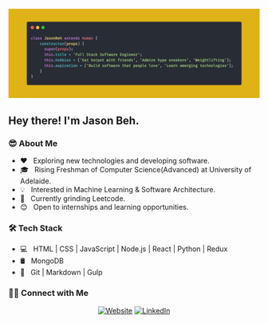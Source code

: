 ![Profile Header](header.png)

<h2> Hey there! I'm Jason Beh.</h2>

<h3> 😎 About Me </h3>

- ❤  &nbsp; Exploring new technologies and developing software.
- 🎓 &nbsp; Rising Freshman of Computer Science(Advanced) at University of Adelaide.
- 💡  &nbsp; Interested in Machine Learning & Software Architecture.
- 🌱 &nbsp; Currently grinding Leetcode.
- 😊 &nbsp; Open to internships and learning opportunities.

<h3>🛠 Tech Stack</h3>

- 💻 &nbsp; HTML | CSS | JavaScript | Node.js | React | Python | Redux
- 🛢 &nbsp; MongoDB
- 🔧 &nbsp; Git | Markdown | Gulp

<h3> 🤝🏻 Connect with Me </h3>

<p align="center">
<a href="https://www.jasonbeh.com/"><img alt="Website" src="https://img.shields.io/badge/Website-www.jasonbeh.com-yellow?style=flat-square&logo=globe"></a>
<a href="https://www.linkedin.com/in/jason-beh"><img alt="LinkedIn" src="https://img.shields.io/badge/LinkedIn-Jason%20Beh%20-yellow?style=flat-square&logo=linkedin"></a>
</p>
